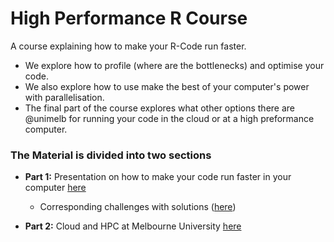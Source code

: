 # High Performance R Course

A course explaining how to make your R-Code run faster. 
* We explore how to profile (where are the bottlenecks) and optimise your code. 
* We also explore how to use make the best of your computer's power with parallelisation.
* The final part of the course explores what other options there are @unimelb for running your code in the cloud or at a high preformance computer.

### The Material is divided into two sections

* **Part 1:** Presentation on how to make your code run faster in your computer [here](https://resbaz.github.io/high-performance-r-course/Part1_Presentation.html)
    + Corresponding challenges with solutions ([here](https://resbaz.github.io/high-performance-r-course/Challenges.nb.html))


* **Part 2:** Cloud and HPC at Melbourne University [here](http://htmlpreview.github.io/?https://github.com/resbaz/high-performance-r-course/blob/master/Part2_HPC.html)
